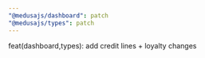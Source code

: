 ```yaml
---
"@medusajs/dashboard": patch
"@medusajs/types": patch
---
```


feat(dashboard,types): add credit lines + loyalty changes
